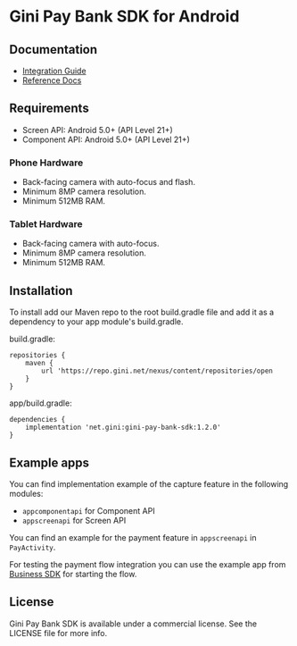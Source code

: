 Gini Pay Bank SDK for Android
===============================

Documentation
-------------
* [Integration Guide](https://developer.gini.net/gini-pay-bank-sdk-android/html/)
* [Reference Docs](http://developer.gini.net/gini-pay-bank-sdk-android/kdoc/index.html)

Requirements
------------

* Screen API: Android 5.0+ (API Level 21+)
* Component API: Android 5.0+ (API Level 21+)

### Phone Hardware

* Back-facing camera with auto-focus and flash.
* Minimum 8MP camera resolution.
* Minimum 512MB RAM.

### Tablet Hardware

* Back-facing camera with auto-focus.
* Minimum 8MP camera resolution.
* Minimum 512MB RAM.

Installation
------------

To install add our Maven repo to the root build.gradle file and add it as a dependency to your app
module's build.gradle.

build.gradle:

```
repositories {
    maven {
        url 'https://repo.gini.net/nexus/content/repositories/open
    }
}
```

app/build.gradle:

```
dependencies {
    implementation 'net.gini:gini-pay-bank-sdk:1.2.0'
}
```

Example apps
------------

You can find implementation example of the capture feature in the following modules:
- `appcomponentapi` for Component API
- `appscreenapi` for Screen API

You can find an example for the payment feature in `appscreenapi` in `PayActivity`. 

For testing the payment flow integration you can use the example app from [Business SDK](https://github.com/gini/gini-pay-business-sdk-android#example-apps)
for starting the flow.
 

## License

Gini Pay Bank SDK is available under a commercial license.
See the LICENSE file for more info.
